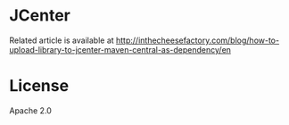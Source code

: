 # JCenter

Related article is available at http://inthecheesefactory.com/blog/how-to-upload-library-to-jcenter-maven-central-as-dependency/en

# License

Apache 2.0
 

